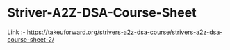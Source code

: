 # Striver-A2Z-DSA-Course-Sheet
Link :- https://takeuforward.org/strivers-a2z-dsa-course/strivers-a2z-dsa-course-sheet-2/
